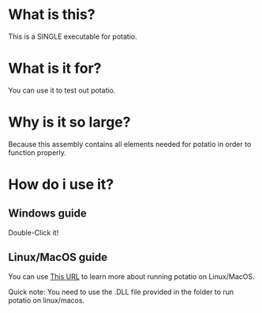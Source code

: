 # What is this?

This is a SINGLE executable for potatio.

# What is it for?

You can use it to test out potatio.

# Why is it so large?

Because this assembly contains all elements needed for potatio in order to function properly.

# How do i use it?

## Windows guide

Double-Click it!

## Linux/MacOS guide

You can use [This URL](https://www.c-sharpcorner.com/article/how-to-deploy-net-core-application-on-linux/) to learn more about running potatio on Linux/MacOS.

Quick note: You need to use the .DLL file provided in the folder to run potatio on linux/macos.